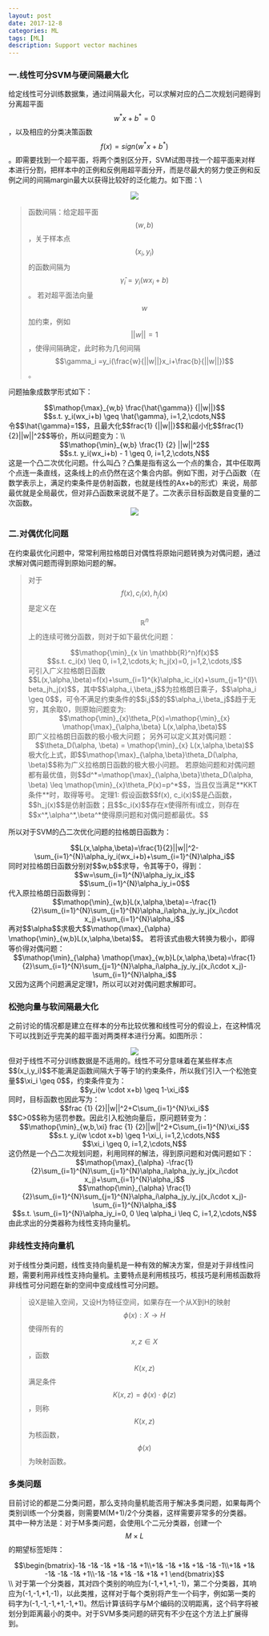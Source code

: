 ```yaml
---
layout: post
date: 2017-12-8
categories: ML
tags: [ML]
description: Support vector machines
---
```


<script type="text/javascript" async src="//cdn.bootcss.com/mathjax/2.7.0/MathJax.js?config=TeX-AMS-MML_HTMLorMML"></script>
<script type="text/javascript" async src="https://cdnjs.cloudflare.com/ajax/libs/mathjax/2.7.1/MathJax.js?config=TeX-MML-AM_CHTML"></script>

### 一.线性可分SVM与硬间隔最大化
给定线性可分训练数据集，通过间隔最大化，可以求解对应的凸二次规划问题得到分离超平面$$w^*x+b^*=0$$，以及相应的分类决策函数$$f(x)=sign(w^*x+b^*)$$。即需要找到一个超平面，将两个类别区分开，SVM试图寻找一个超平面来对样本进行分割，把样本中的正例和反例用超平面分开，而是尽最大的努力使正例和反例之间的间隔margin最大以获得比较好的泛化能力。如下图：\\
<center> <img src="https://github.com/starfolder/MarkdownPic/blob/Razor_Atmel/svm_1.png?raw=true"  alt=" " /> </center>

> 函数间隔：给定超平面$$(w,b)$$，关于样本点$$(x_i,y_i)$$的函数间隔为$$\hat{\gamma }_i=y_i(wx_i+b)$$。
> 若对超平面法向量$$w$$加约束，例如$$||w||=1$$，使得间隔确定，此时称为几何间隔$$\gamma_i =y_i(\frac{w}{||w||}x_i+\frac{b}{||w||})$$。  

问题抽象成数学形式如下：
<center>$$\mathop{\max}_{w,b} \frac{\hat{\gamma}} {||w||}$$</center>
<center>$$s.t. y_i(wx_i+b) \geq \hat{\gamma}, i=1,2,\cdots,N$$</center>
令$$\hat{\gamma}=1$$，且最大化$$frac{1} {||w||}$$和最小化$$frac{1} {2}||w||^2$$等价，所以问题变为：\\
<center>$$\mathop{\min}_{w,b} \frac{1} {2} ||w||^2$$</center>
<center>$$s.t. y_i(wx_i+b) - 1 \geq 0, i=1,2,\cdots,N$$</center>
这是一个凸二次优化问题。什么叫凸？凸集是指有这么一个点的集合，其中任取两个点连一条直线，这条线上的点仍然在这个集合内部。例如下图，对于凸函数（在数学表示上，满足约束条件是仿射函数，也就是线性的Ax+b的形式）来说，局部最优就是全局最优，但对非凸函数来说就不是了。二次表示目标函数是自变量的二次函数。  

<center> <img src="https://github.com/starfolder/MarkdownPic/blob/Razor_Atmel/svm_2.png?raw=true"  alt=" " /> </center>

### 二.对偶优化问题
在约束最优化问题中，常常利用拉格朗日对偶性将原始问题转换为对偶问题，通过求解对偶问题而得到原始问题的解。  
> 对于$$f(x), c_i(x), h_j(x)$$是定义在$$\mathbb{R}^n$$上的连续可微分函数，则对于如下最优化问题：  
> <center> $$\mathop{\min}_{x \in \mathbb{R}^n}f(x)$$ </center>  
> <center> $$s.t. c_i(x) \leq 0, i=1,2,\cdots,k; h_j(x)=0, j=1,2,\cdots,l$$ </center>  
> 可引入广义拉格朗日函数$$L(x,\alpha,\beta)=f(x)+\sum_{i=1}^{k}\alpha_ic_i(x)+\sum_{j=1}^{l}\beta_jh_j(x)$$，其中$$\alpha_i,\beta_j$$为拉格朗日乘子，$$\alpha_i \geq 0$$，可令不满足约束条件的$$i,j$$的$$\alpha_i,\beta_j$$趋于无穷，其余取0，则原始问题变为:  
> <center>$$\mathop{\min}_{x}\theta_P(x)=\mathop{\min}_{x} \mathop{\max}_{\alpha,\beta} L(x,\alpha,\beta)$$</center>  
> 即广义拉格朗日函数的极小极大问题；  
> 另外可以定义其对偶问题：
> <center> $$\theta_D(\alpha, \beta) = \mathop{\min}_{x} L(x,\alpha,\beta)$$ </center>  
> 极大化上式，即$$\mathop{\max}_{\alpha,\beta}\theta_D(\alpha, \beta)$$称为广义拉格朗日函数的极大极小问题。
> 若原始问题和对偶问题都有最优值，则$$d^*=\mathop{\max}_{\alpha,\beta}\theta_D(\alpha, \beta) \leq \mathop{\min}_{x}\theta_P(x)=p^*$$，当且仅当满足**KKT条件**时，取得等号。
> 定理1: 假设函数$$f(x), c_i(x)$$是凸函数，$$h_j(x)$$是仿射函数；且$$c_i(x)$$存在x使得所有i成立，则存在$$x^*,\alpha^*,\beta^*使得原问题和对偶问题都最优。$$

所以对于SVM的凸二次优化问题的拉格朗日函数为：  
<center>$$L(x,\alpha,\beta)=\frac{1}{2}||w||^2-\sum_{i=1}^{N}\alpha_iy_i(wx_i+b)+\sum_{i=1}^{N}\alpha_i$$</center>  
同时对拉格朗日函数分别对$$w,b$$求导，令其等于0，得到：  
<center>$$w=\sum_{i=1}^{N}\alpha_iy_ix_i$$</center>
<center>$$\sum_{i=1}^{N}\alpha_iy_i=0$$</center>  
代入原拉格朗日函数得到：  
<center>$$\mathop{\min}_{w,b}L(x,\alpha,\beta)=-\frac{1}{2}\sum_{i=1}^{N}\sum_{j=1}^{N}\alpha_i\alpha_jy_iy_j(x_i\cdot x_j)+\sum_{i=1}^{N}\alpha_i$$</center>   
再对$$\alpha$$求极大$$\mathop{\max}_{\alpha} \mathop{\min}_{w,b}L(x,\alpha,\beta)$$。
若将该式由极大转换为极小，即得等价得对偶问题：
<center>$$\mathop{\min}_{\alpha} \mathop{\max}_{w,b}L(x,\alpha,\beta)=\frac{1}{2}\sum_{i=1}^{N}\sum_{j=1}^{N}\alpha_i\alpha_jy_iy_j(x_i\cdot x_j)-\sum_{i=1}^{N}\alpha_i$$</center>  
又因为这两个问题满足定理1，所以可以对对偶问题求解即可。

### 松弛向量与软间隔最大化
之前讨论的情况都是建立在样本的分布比较优雅和线性可分的假设上，在这种情况下可以找到近乎完美的超平面对两类样本进行分离。如图所示：  
<center> <img src="https://github.com/starfolder/MarkdownPic/blob/Razor_Atmel/svm_3.png?raw=true"  alt=" " /> </center>
但对于线性不可分训练数据是不适用的。线性不可分意味着在某些样本点$$(x_i,y_i)$$不能满足函数间隔大于等于1的约束条件，所以我们引入一个松弛变量$$\xi_i \geq 0$$，约束条件变为：
<center>$$y_i(w \cdot x+b) \geq 1-\xi_i$$</center>  
同时，目标函数也因此写为：  
<center>$$frac {1} {2}||w||^2+C\sum_{i=1}^{N}\xi_i$$</center>  
$$C>0$$称为惩罚参数。因此引入松弛向量后，原问题转变为：  
<center>$$\mathop{\min}_{w,b,\xi} frac {1} {2}||w||^2+C\sum_{i=1}^{N}\xi_i$$</center>  
<center>$$s.t. y_i(w \cdot x+b) \geq 1-\xi_i, i=1,2,\cdots,N$$</center>  
<center>$$\xi_i \geq 0, i=1,2,\cdots,N$$ </center>  
这仍然是一个凸二次规划问题，利用同样的解法，得到原问题和对偶问题如下：
<center>$$\mathop{\max}_{\alpha} -\frac{1}{2}\sum_{i=1}^{N}\sum_{j=1}^{N}\alpha_i\alpha_jy_iy_j(x_i\cdot x_j)+\sum_{i=1}^{N}\alpha_i$$</center>  
<center>$$\mathop{\min}_{\alpha} \frac{1}{2}\sum_{i=1}^{N}\sum_{j=1}^{N}\alpha_i\alpha_jy_iy_j(x_i\cdot x_j)-\sum_{i=1}^{N}\alpha_i$$</center>
<center>$$s.t. \sum_{i=1}^{N}\alpha_iy_i=0, 0 \leq \alpha_i \leq C, i=1,2,\cdots,N$$</center>  
由此求出的分类器称为线性支持向量机。

### 非线性支持向量机
对于线性分类问题，线性支持向量机是一种有效的解决方案，但是对于非线性问题，需要利用非线性支持向量机。主要特点是利用核技巧，核技巧是利用核函数将非线性可分问题在新的空间中变成线性可分问题。  
> 设X是输入空间，又设H为特征空间，如果存在一个从X到H的映射$$\phi(x):X\rightarrow H$$使得所有的$$x,z \in X$$，函数$$K(x,z)$$满足条件$$K(x,z)=\phi(x)\cdot \phi(z)$$，则称$$K(x,z)$$为核函数，$$\phi(x)$$为映射函数。  

### 多类问题
目前讨论的都是二分类问题，那么支持向量机能否用于解决多类问题，如果每两个类别训练一个分类器，则需要M(M+1)/2个分类器，这样需要非常多的分类器。  
其中一种方法是：对于M多类问题，会使用L个二元分类器，创建一个$$M \times L$$的期望标签矩阵：  
<center> $$\begin{bmatrix}-1& -1& -1& +1& -1& +1\\+1& -1& +1& +1& -1& -1\\+1& +1& -1& -1& -1& +1\\-1& -1& +1& -1& +1& +1 \end{bmatrix}$$  </center> \\
对于第一个分类器，其对四个类别的响应为(-1,+1,+1,-1)，第二个分类器，其响应为(-1,-1,+1,-1)，以此类推，这样对于每个类别将产生一个码字，例如第一类的码字为(-1,-1,-1,+1,-1,+1)。然后计算该码字与M个编码的汉明距离，这个码字将被划分到距离最小的类中。对于SVM多类问题的研究有不少在这个方法上扩展得到。
